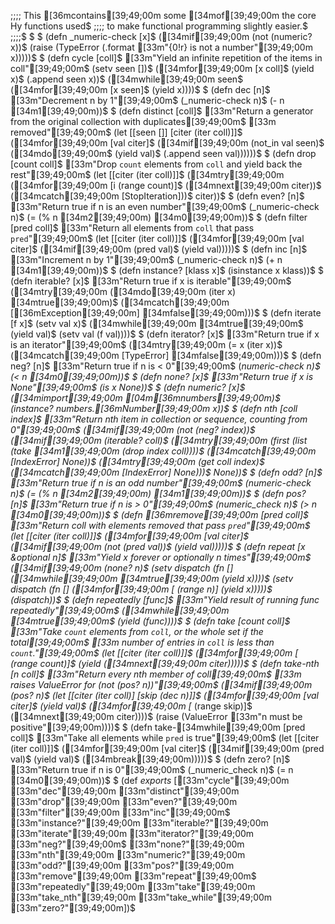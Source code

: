 ;;;; This [36mcontains[39;49;00m some [34mof[39;49;00m the core Hy functions used$
;;;; to make functional programming slightly easier.$
;;;;$
$
$
(defn _numeric-check [x]$
  ([34mif[39;49;00m (not (numeric? x))$
    (raise (TypeError (.format [33m"{0!r} is not a number"[39;49;00m x)))))$
$
(defn cycle [coll]$
  [33m"Yield an infinite repetition of the items in coll"[39;49;00m$
  (setv seen [])$
  ([34mfor[39;49;00m [x coll]$
    (yield x)$
    (.append seen x))$
  ([34mwhile[39;49;00m seen$
    ([34mfor[39;49;00m [x seen]$
      (yield x))))$
$
(defn dec [n]$
  [33m"Decrement n by 1"[39;49;00m$
  (_numeric-check n)$
  (- n [34m1[39;49;00m))$
$
(defn distinct [coll]$
  [33m"Return a generator from the original collection with duplicates[39;49;00m$
[33m   removed"[39;49;00m$
  (let [[seen []] [citer (iter coll)]]$
    ([34mfor[39;49;00m [val citer]$
      ([34mif[39;49;00m (not_in val seen)$
        ([34mdo[39;49;00m$
         (yield val)$
         (.append seen val))))))$
$
(defn drop [count coll]$
  [33m"Drop `count` elements from `coll` and yield back the rest"[39;49;00m$
  (let [[citer (iter coll)]]$
    ([34mtry[39;49;00m ([34mfor[39;49;00m [i (range count)]$
           ([34mnext[39;49;00m citer))$
         ([34mcatch[39;49;00m [StopIteration]))$
    citer))$
$
(defn even? [n]$
  [33m"Return true if n is an even number"[39;49;00m$
  (_numeric-check n)$
  (= (% n [34m2[39;49;00m) [34m0[39;49;00m))$
$
(defn filter [pred coll]$
  [33m"Return all elements from `coll` that pass `pred`"[39;49;00m$
  (let [[citer (iter coll)]]$
    ([34mfor[39;49;00m [val citer]$
      ([34mif[39;49;00m (pred val)$
        (yield val)))))$
$
(defn inc [n]$
  [33m"Increment n by 1"[39;49;00m$
  (_numeric-check n)$
  (+ n [34m1[39;49;00m))$
$
(defn instance? [klass x]$
  (isinstance x klass))$
$
(defn iterable? [x]$
  [33m"Return true if x is iterable"[39;49;00m$
  ([34mtry[39;49;00m ([34mdo[39;49;00m (iter x) [34mtrue[39;49;00m)$
       ([34mcatch[39;49;00m [[36mException[39;49;00m] [34mfalse[39;49;00m)))$
$
(defn iterate [f x]$
  (setv val x)$
  ([34mwhile[39;49;00m [34mtrue[39;49;00m$
    (yield val)$
    (setv val (f val))))$
$
(defn iterator? [x]$
  [33m"Return true if x is an iterator"[39;49;00m$
  ([34mtry[39;49;00m (= x (iter x))$
       ([34mcatch[39;49;00m [TypeError] [34mfalse[39;49;00m)))$
$
(defn neg? [n]$
  [33m"Return true if n is < 0"[39;49;00m$
  (_numeric-check n)$
  (< n [34m0[39;49;00m))$
$
(defn none? [x]$
  [33m"Return true if x is None"[39;49;00m$
  (is x None))$
$
(defn numeric? [x]$
  ([34mimport[39;49;00m [04m[36mnumbers[39;49;00m)$
  (instance? numbers.[36mNumber[39;49;00m x))$
$
(defn nth [coll index]$
  [33m"Return nth item in collection or sequence, counting from 0"[39;49;00m$
  ([34mif[39;49;00m (not (neg? index))$
    ([34mif[39;49;00m (iterable? coll)$
      ([34mtry[39;49;00m (first (list (take [34m1[39;49;00m (drop index coll))))$
           ([34mcatch[39;49;00m [IndexError] None))$
      ([34mtry[39;49;00m (get coll index)$
           ([34mcatch[39;49;00m [IndexError] None)))$
    None))$
$
(defn odd? [n]$
  [33m"Return true if n is an odd number"[39;49;00m$
  (_numeric-check n)$
  (= (% n [34m2[39;49;00m) [34m1[39;49;00m))$
$
(defn pos? [n]$
  [33m"Return true if n is > 0"[39;49;00m$
  (_numeric_check n)$
  (> n [34m0[39;49;00m))$
$
(defn [36mremove[39;49;00m [pred coll]$
  [33m"Return coll with elements removed that pass `pred`"[39;49;00m$
  (let [[citer (iter coll)]]$
    ([34mfor[39;49;00m [val citer]$
      ([34mif[39;49;00m (not (pred val))$
        (yield val)))))$
$
(defn repeat [x &optional n]$
  [33m"Yield x forever or optionally n times"[39;49;00m$
  ([34mif[39;49;00m (none? n)$
    (setv dispatch (fn [] ([34mwhile[39;49;00m [34mtrue[39;49;00m (yield x))))$
    (setv dispatch (fn [] ([34mfor[39;49;00m [_ (range n)] (yield x)))))$
  (dispatch))$
$
(defn repeatedly [func]$
  [33m"Yield result of running func repeatedly"[39;49;00m$
  ([34mwhile[39;49;00m [34mtrue[39;49;00m$
    (yield (func))))$
$
(defn take [count coll]$
  [33m"Take `count` elements from `coll`, or the whole set if the total[39;49;00m$
[33m    number of entries in `coll` is less than `count`."[39;49;00m$
  (let [[citer (iter coll)]]$
    ([34mfor[39;49;00m [_ (range count)]$
      (yield ([34mnext[39;49;00m citer)))))$
$
(defn take-nth [n coll]$
  [33m"Return every nth member of coll[39;49;00m$
[33m     raises ValueError for (not (pos? n))"[39;49;00m$
  ([34mif[39;49;00m (pos? n)$
    (let [[citer (iter coll)] [skip (dec n)]]$
      ([34mfor[39;49;00m [val citer]$
        (yield val)$
        ([34mfor[39;49;00m [_ (range skip)]$
          ([34mnext[39;49;00m citer))))$
    (raise (ValueError [33m"n must be positive"[39;49;00m))))$
$
(defn take-[34mwhile[39;49;00m [pred coll]$
  [33m"Take all elements while `pred` is true"[39;49;00m$
  (let [[citer (iter coll)]]$
    ([34mfor[39;49;00m [val citer]$
      ([34mif[39;49;00m (pred val)$
        (yield val)$
        ([34mbreak[39;49;00m)))))$
$
(defn zero? [n]$
  [33m"Return true if n is 0"[39;49;00m$
  (_numeric_check n)$
  (= n [34m0[39;49;00m))$
$
(def *exports* [[33m"cycle"[39;49;00m [33m"dec"[39;49;00m [33m"distinct"[39;49;00m [33m"drop"[39;49;00m [33m"even?"[39;49;00m [33m"filter"[39;49;00m [33m"inc"[39;49;00m$
                [33m"instance?"[39;49;00m [33m"iterable?"[39;49;00m [33m"iterate"[39;49;00m [33m"iterator?"[39;49;00m [33m"neg?"[39;49;00m$
                [33m"none?"[39;49;00m [33m"nth"[39;49;00m [33m"numeric?"[39;49;00m [33m"odd?"[39;49;00m [33m"pos?"[39;49;00m [33m"remove"[39;49;00m [33m"repeat"[39;49;00m$
                [33m"repeatedly"[39;49;00m [33m"take"[39;49;00m [33m"take_nth"[39;49;00m [33m"take_while"[39;49;00m [33m"zero?"[39;49;00m])$
